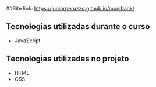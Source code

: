 ##Site
link: https://juniorperuzzo.github.io/monibank/

## Tecnologias utilizadas durante o curso
* JavaScript

## Tecnologias utilizadas no projeto
* HTML
* CSS
